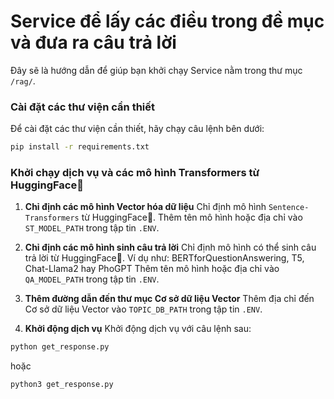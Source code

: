 # Service để lấy các điều trong đề mục và đưa ra câu trả lời

Đây sẽ là hướng dẫn để giúp bạn khởi chạy Service nằm trong thư mục `/rag/`.

### Cài đặt các thư viện cần thiết
Để cài đặt các thư viện cần thiết, hãy chạy câu lệnh bên dưới:
```bash
pip install -r requirements.txt
```
### Khởi chạy dịch vụ và các mô hình Transformers từ HuggingFace🤗

1. **Chỉ định các mô hình Vector hóa dữ liệu**
Chỉ định mô hình `Sentence-Transformers` từ HuggingFace🤗.
Thêm tên mô hình hoặc địa chỉ vào `ST_MODEL_PATH` trong tập tin `.ENV`.

2. **Chỉ định các mô hình sinh câu trả lời**
Chỉ định mô hình có thể sinh câu trả lời từ HuggingFace🤗. Ví dụ như: BERTforQuestionAnswering, T5, Chat-Llama2 hay PhoGPT
Thêm tên mô hình hoặc địa chỉ vào `QA_MODEL_PATH` trong tập tin `.ENV`.

3. **Thêm đường dẫn đến thư mục Cơ sở dữ liệu Vector**
Thêm địa chỉ đến Cơ sở dữ liệu Vector vào `TOPIC_DB_PATH` trong tập tin `.ENV`.

4. **Khởi động dịch vụ**
Khởi động dịch vụ với câu lệnh sau:

```bash
python get_response.py
```
hoặc
```bash
python3 get_response.py
```
